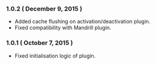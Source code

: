 ### 1.0.2 ( December 9, 2015 )
* Added cache flushing on activation/deactivation plugin.
* Fixed compatibility with Mandrill plugin.

### 1.0.1 ( October 7, 2015 )
* Fixed initialisation logic of plugin.